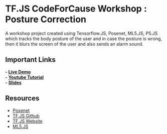# TF.JS CodeForCause Workshop : Posture Correction 

A workshop project created using Tensorflow.JS, Posenet, ML5.JS, P5.JS which tracks the body posture of the user and in case the posture is wrong, then it blurs the screen of the user and also sends an alarm sound. 

## Important Links
 **- [Live Demo](https://shivaylamba.github.io/TensorFlow.JS-Posture-Correction/)**<br>
 **- [Youtube Tutorial](https://www.youtube.com/watch?v=Ir9FNhoPyYc&t=2s)**<br>
 **- [Slides](https://docs.google.com/presentation/d/1Lj4Y07NRRtp8lWQmwQ2xXAbW1T-vIfTRbc6oQji8RwQ/edit?usp=sharing)**
 
## Resources 
- [Posenet](https://www.tensorflow.org/lite/models/pose_estimation/overview)
- [TF.JS Github](https://github.com/tensorflow/tfjs)
- [TF.JS Website](https://www.tensorflow.org/js)
- [ML5.JS](https://ml5js.org/)
 
 

